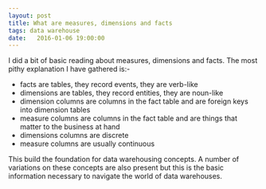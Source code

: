 ```yaml
---
layout: post
title: What are measures, dimensions and facts
tags: data warehouse
date:   2016-01-06 19:00:00
---
```


I did a bit of basic reading about measures, dimensions and facts. The most pithy explanation I have gathered is:-

- facts are tables, they record events, they are verb-like
- dimensions are tables, they record entities, they are noun-like
- dimension columns are columns in the fact table and are foreign keys into dimension tables
- measure columns are columns in the fact table and are things that matter to the business at hand
- dimensions columns are discrete
- measure columns are usually continuous

This build the foundation for data warehousing concepts. A number of variations on these concepts are also present but
this is the basic information necessary to navigate the world of data warehouses.
